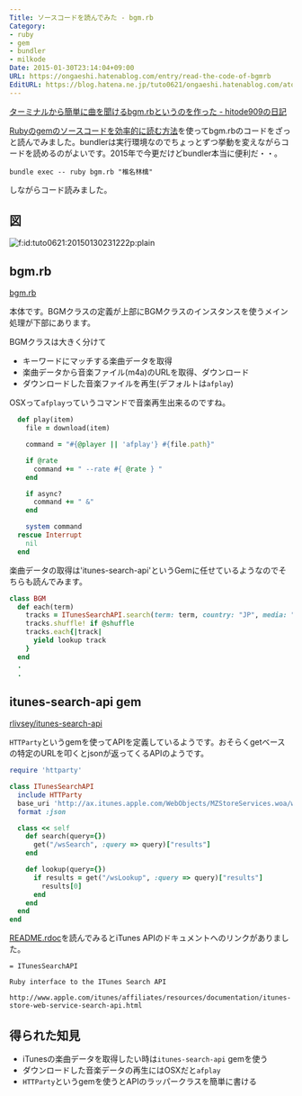 ```yaml
---
Title: ソースコードを読んでみた - bgm.rb
Category:
- ruby
- gem
- bundler
- milkode
Date: 2015-01-30T23:14:04+09:00
URL: https://ongaeshi.hatenablog.com/entry/read-the-code-of-bgmrb
EditURL: https://blog.hatena.ne.jp/tuto0621/ongaeshi.hatenablog.com/atom/entry/8454420450081889373
---
```


[ターミナルから簡単に曲を聞けるbgm.rbというのを作った - hitode909の日記](http://hitode909.hatenablog.com/entry/2015/01/24/173901)

[Rubyのgemのソースコードを効率的に読む方法](http://ongaeshi.hatenablog.com/entry/read-a-ruby-gem-code-efficiently)を使ってbgm.rbのコードをざっと読んでみました。bundlerは実行環境なのでちょっとずつ挙動を変えながらコードを読めるのがよいです。2015年で今更だけどbundler本当に便利だ・・。

```
bundle exec -- ruby bgm.rb "椎名林檎"
```

しながらコード読みました。

## 図
<p><span itemscope itemtype="http://schema.org/Photograph"><img src="http://cdn-ak.f.st-hatena.com/images/fotolife/t/tuto0621/20150130/20150130231222.png" alt="f:id:tuto0621:20150130231222p:plain" title="f:id:tuto0621:20150130231222p:plain" class="hatena-fotolife" itemprop="image"></span></p>

## bgm.rb
[bgm.rb](https://github.com/hitode909/bgm/blob/master/bgm.rb)


本体です。BGMクラスの定義が上部にBGMクラスのインスタンスを使うメイン処理が下部にあります。

BGMクラスは大きく分けて

- キーワードにマッチする楽曲データを取得
- 楽曲データから音楽ファイル(m4a)のURLを取得、ダウンロード
- ダウンロードした音楽ファイルを再生(デフォルトは`afplay`)

OSXって`afplay`っていうコマンドで音楽再生出来るのですね。

```ruby
  def play(item)
    file = download(item)

    command = "#{@player || 'afplay'} #{file.path}"

    if @rate
      command += " --rate #{ @rate } "
    end

    if async?
      command += " &"
    end

    system command
  rescue Interrupt
    nil
  end
```

楽曲データの取得は'itunes-search-api'というGemに任せているようなのでそちらも読んでみます。

```ruby
class BGM
  def each(term)
    tracks = ITunesSearchAPI.search(term: term, country: "JP", media: "music", limit: async? ? 10 : 200)
    tracks.shuffle! if @shuffle
    tracks.each{|track|
      yield lookup track
    }
  end
  .
  .
```

## itunes-search-api gem
[rlivsey/itunes-search-api](https://github.com/rlivsey/itunes-search-api)

`HTTParty`というgemを使ってAPIを定義しているようです。おそらくgetベースの特定のURLを叩くとjsonが返ってくるAPIのようです。

```ruby
require 'httparty'

class ITunesSearchAPI
  include HTTParty
  base_uri 'http://ax.itunes.apple.com/WebObjects/MZStoreServices.woa/wa'
  format :json

  class << self
    def search(query={})
      get("/wsSearch", :query => query)["results"]
    end

    def lookup(query={})
      if results = get("/wsLookup", :query => query)["results"]
        results[0]
      end
    end
  end
end
```

[README.rdoc](https://github.com/rlivsey/itunes-search-api/blob/master/README.rdoc)を読んでみるとiTunes APIのドキュメントへのリンクがありました。

```rdoc
= ITunesSearchAPI

Ruby interface to the ITunes Search API

http://www.apple.com/itunes/affiliates/resources/documentation/itunes-store-web-service-search-api.html
```

## 得られた知見
- iTunesの楽曲データを取得したい時は`itunes-search-api` gemを使う
- ダウンロードした音楽データの再生にはOSXだと`afplay`
- `HTTParty`というgemを使うとAPIのラッパークラスを簡単に書ける


